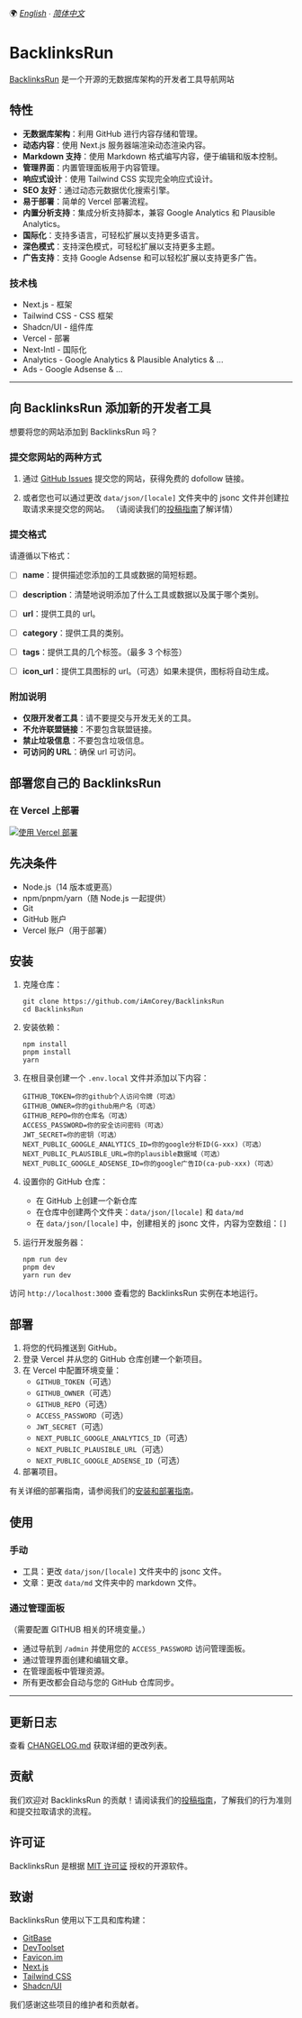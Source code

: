 🌍 *[English](README.md) ∙ [简体中文](README.zh.md)*

# BacklinksRun

[BacklinksRun](https://BacklinksRun.net/) 是一个开源的无数据库架构的开发者工具导航网站

<!-- ## Star 历史

[![Star 历史图表](https://api.star-history.com/svg?repos=iamcorey/BacklinksRun&type=Date)](https://star-history.com/#iamcorey/BacklinksRun&Date)


## 预览

![BacklinksRun](https://img.magicbox.tools/screenshot_img/BacklinksRun_zh.png?version=081702) -->

## 特性

- **无数据库架构**：利用 GitHub 进行内容存储和管理。
- **动态内容**：使用 Next.js 服务器端渲染动态渲染内容。
- **Markdown 支持**：使用 Markdown 格式编写内容，便于编辑和版本控制。
- **管理界面**：内置管理面板用于内容管理。
- **响应式设计**：使用 Tailwind CSS 实现完全响应式设计。
- **SEO 友好**：通过动态元数据优化搜索引擎。
- **易于部署**：简单的 Vercel 部署流程。
- **内置分析支持**：集成分析支持脚本，兼容 Google Analytics 和 Plausible Analytics。
- **国际化**：支持多语言，可轻松扩展以支持更多语言。
- **深色模式**：支持深色模式，可轻松扩展以支持更多主题。
- **广告支持**：支持 Google Adsense 和可以轻松扩展以支持更多广告。


### 技术栈
- Next.js - 框架
- Tailwind CSS - CSS 框架
- Shadcn/UI - 组件库
- Vercel - 部署
- Next-Intl - 国际化
- Analytics - Google Analytics & Plausible Analytics & ...
- Ads - Google Adsense & ...

---


## 向 BacklinksRun 添加新的开发者工具

想要将您的网站添加到 BacklinksRun 吗？

### 提交您网站的两种方式
1. 通过 [GitHub Issues](https://github.com/iamcorey/BacklinksRun/issues) 提交您的网站，获得免费的 dofollow 链接。

2. 或者您也可以通过更改 `data/json/[locale]` 文件夹中的 jsonc 文件并创建拉取请求来提交您的网站。
（请阅读我们的[投稿指南](/data/md/add-new-developer-tools.md)了解详情）

### 提交格式

请遵循以下格式：
- [ ] **name**：提供描述您添加的工具或数据的简短标题。
- [ ] **description**：清楚地说明添加了什么工具或数据以及属于哪个类别。
- [ ] **url**：提供工具的 url。
- [ ] **category**：提供工具的类别。
- [ ] **tags**：提供工具的几个标签。（最多 3 个标签）
- [ ] **icon_url**：提供工具图标的 url。（可选）如果未提供，图标将自动生成。


### 附加说明
- **仅限开发者工具**：请不要提交与开发无关的工具。
- **不允许联盟链接**：不要包含联盟链接。
- **禁止垃圾信息**：不要包含垃圾信息。
- **可访问的 URL**：确保 url 可访问。



## 部署您自己的 BacklinksRun

### 在 Vercel 上部署

[![使用 Vercel 部署](https://vercel.com/button)](https://vercel.com/new/clone?repository-url=https%3A%2F%2Fgithub.com%2FiAmCorey%2FBacklinksRun&project-name=BacklinksRun&repository-name=BacklinksRun&external-id=https%3A%2F%2Fgithub.com%2FiAmCoreye%2FBacklinksRun%2Ftree%2Fmain)



## 先决条件

- Node.js（14 版本或更高）
- npm/pnpm/yarn（随 Node.js 一起提供）
- Git
- GitHub 账户
- Vercel 账户（用于部署）

## 安装

1. 克隆仓库：
   ```
   git clone https://github.com/iAmCorey/BacklinksRun
   cd BacklinksRun
   ```

2. 安装依赖：
   ```
   npm install
   pnpm install
   yarn
   ```

3. 在根目录创建一个 `.env.local` 文件并添加以下内容：
   ```
   GITHUB_TOKEN=你的github个人访问令牌（可选）
   GITHUB_OWNER=你的github用户名（可选）
   GITHUB_REPO=你的仓库名（可选）
   ACCESS_PASSWORD=你的安全访问密码（可选）
   JWT_SECRET=你的密钥（可选）
   NEXT_PUBLIC_GOOGLE_ANALYTICS_ID=你的google分析ID(G-xxx)（可选）
   NEXT_PUBLIC_PLAUSIBLE_URL=你的plausible数据域（可选）
   NEXT_PUBLIC_GOOGLE_ADSENSE_ID=你的google广告ID(ca-pub-xxx)（可选）
   ```

4. 设置你的 GitHub 仓库：
   - 在 GitHub 上创建一个新仓库
   - 在仓库中创建两个文件夹：`data/json/[locale]` 和 `data/md`
   - 在 `data/json/[locale]` 中，创建相关的 jsonc 文件，内容为空数组：`[]`

5. 运行开发服务器：
   ```
   npm run dev
   pnpm dev
   yarn run dev
   ```

访问 `http://localhost:3000` 查看您的 BacklinksRun 实例在本地运行。

## 部署

1. 将您的代码推送到 GitHub。
2. 登录 Vercel 并从您的 GitHub 仓库创建一个新项目。
3. 在 Vercel 中配置环境变量：
   - `GITHUB_TOKEN`（可选）
   - `GITHUB_OWNER`（可选）
   - `GITHUB_REPO`（可选）
   - `ACCESS_PASSWORD`（可选）
   - `JWT_SECRET`（可选）
   - `NEXT_PUBLIC_GOOGLE_ANALYTICS_ID`（可选）
   - `NEXT_PUBLIC_PLAUSIBLE_URL`（可选）
   - `NEXT_PUBLIC_GOOGLE_ADSENSE_ID`（可选）
4. 部署项目。

有关详细的部署指南，请参阅我们的[安装和部署指南](/data/md/deploy-own-BacklinksRun.md)。

## 使用
### 手动
- 工具：更改 `data/json/[locale]` 文件夹中的 jsonc 文件。
- 文章：更改 `data/md` 文件夹中的 markdown 文件。

### 通过管理面板
（需要配置 GITHUB 相关的环境变量。）
- 通过导航到 `/admin` 并使用您的 `ACCESS_PASSWORD` 访问管理面板。
- 通过管理界面创建和编辑文章。
- 在管理面板中管理资源。
- 所有更改都会自动与您的 GitHub 仓库同步。


---


## 更新日志
查看 [CHANGELOG.md](./CHANGELOG.md) 获取详细的更改列表。

## 贡献

我们欢迎对 BacklinksRun 的贡献！请阅读我们的[投稿指南](/data/md/add-new-developer-tools.md)，了解我们的行为准则和提交拉取请求的流程。

## 许可证

BacklinksRun 是根据 [MIT 许可证](./LICENSE) 授权的开源软件。


## 致谢

BacklinksRun 使用以下工具和库构建：
- [GitBase](https://gitbase.app/) 
- [DevToolset](https://devtoolset.net/) 
- [Favicon.im](https://favicon.im/) 
- [Next.js](https://nextjs.org/)
- [Tailwind CSS](https://tailwindcss.com/)
- [Shadcn/UI](https://ui.shadcn.com/)

我们感谢这些项目的维护者和贡献者。

